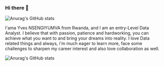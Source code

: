 ### Hi there 👋
![Anurag's GitHub stats](https://github-readme-stats.vercel.app/api?username=JoeYves&show_icons=true&theme=radical)

I'ama Yves NSENGIYUMVA from Rwanda, and I am an entry-Level Data Analyst. I believe that with passion, patience and hardworking, you can achieve what you want to and bring your dreams into reality.
I love Data related things and always, i'm much eager to learn more, face some challenges to sharpen my career interest and also love collaboration as well.

![Anurag's GitHub stats](https://github-readme-stats.vercel.app/api?username=JoeYves&show_icons=true&theme=transparent)
